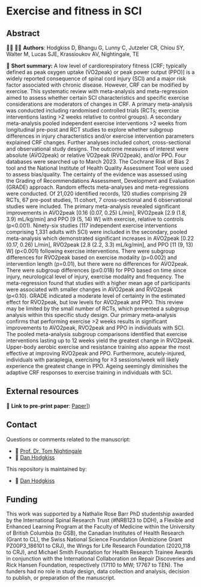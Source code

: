 # Exercise and fitness in SCI

## Abstract

:man_scientist: 👩‍🔬 **Authors**: Hodgkiss D, Bhangu G, Lunny C, Jutzeler CR, Chiou SY, Walter M, Lucas SJE, Krassioukov AV, Nightingale, TE

:memo: **Short summary:** A low level of cardiorespiratory fitness [CRF; typically defined as peak oxygen uptake (V̇O2peak) or peak power output (PPO)] is a widely reported consequence of spinal cord injury (SCI) and a major risk factor associated with chronic disease. However, CRF can be modified by exercise. This systematic review with meta-analysis and meta-regression aimed to assess whether certain SCI characteristics and specific exercise considerations are moderators of changes in CRF. A primary meta-analysis was conducted including randomised controlled trials (RCTs; exercise interventions lasting >2 weeks relative to control groups). A secondary meta-analysis pooled independent exercise interventions >2 weeks from longitudinal pre-post and RCT studies to explore whether subgroup differences in injury characteristics and/or exercise intervention parameters explained CRF changes. Further analyses included cohort, cross-sectional and observational study designs. The outcome measures of interest were absolute (AV̇O2peak) or relative V̇O2peak (RV̇O2peak), and/or PPO. Four databases were searched up to March 2023. The Cochrane Risk of Bias 2 tool and the National Institute of Health Quality Assessment Tool were used to assess bias/quality. The certainty of the evidence was assessed using the Grading of Recommendations Assessment, Development and Evaluation (GRADE) approach. Random effects meta-analyses and meta-regressions were conducted. Of 21,020 identified records, 120 studies comprising 29 RCTs, 67 pre-post studies, 11 cohort, 7 cross-sectional and 6 observational studies were included. The primary meta-analysis revealed significant improvements in AV̇O2peak [0.16 (0.07, 0.25) L/min], RV̇O2peak [2.9 (1.8, 3.9) mL/kg/min] and PPO [9 (5, 14) W] with exercise, relative to controls (p<0.001). Ninety-six studies (117 independent exercise interventions comprising 1,331 adults with SCI) were included in the secondary, pooled meta-analysis which demonstrated significant increases in AV̇O2peak [0.22 (0.17, 0.26) L/min], RV̇O2peak [2.8 (2.2, 3.3) mL/kg/min], and PPO [11 (9, 13) W] (p<0.001) following exercise interventions. There were subgroup differences for RV̇O2peak based on exercise modality (p=0.002) and intervention length (p=0.01), but there were no differences for AV̇O2peak. There were subgroup differences (p≤0.018) for PPO based on time since injury, neurological level of injury, exercise modality and frequency. The meta-regression found that studies with a higher mean age of participants were associated with smaller changes in AV̇O2peak and RV̇O2peak (p<0.10). GRADE indicated a moderate level of certainty in the estimated effect for RV̇O2peak, but low levels for AV̇O2peak and PPO. This review may be limited by the small number of RCTs, which prevented a subgroup analysis within this specific study design. Our primary meta-analysis confirms that performing exercise >2 weeks results in significant improvements to AV̇O2peak, RV̇O2peak and PPO in individuals with SCI. The pooled meta-analysis subgroup comparisons identified that exercise interventions lasting up to 12 weeks yield the greatest change in RV̇O2peak. Upper-body aerobic exercise and resistance training also appear the most effective at improving RV̇O2peak and PPO. Furthermore, acutely-injured, individuals with paraplegia, exercising for ≥3 sessions/week will likely experience the greatest change in PPO. Ageing seemingly diminishes the adaptive CRF responses to exercise training in individuals with SCI.



## External resources

:open_book:	**Link to pre-print paper**: [Paper]([https://www.medrxiv.org/content/10.1101/2022.08.05.22278397v3)])

## Contact
Questions or comments related to the manuscript:
* :e-mail: [Prof. Dr. Tom Nightingale](mailto:T.E.Nightingale@bham.ac.u?subject=[GitHub]%20Source%20Han%20Sans)
* :e-mail: [Dan Hodgkiss](mailto:ddh749@student.bham.ac.uk?subject=[GitHub]%20Source%20Han%20Sans)

This repository is maintained by:
* :e-mail: [Dan Hodgkiss](https://github.com/danhodgkiss99)

## Funding

This work was supported by a Nathalie Rose Barr PhD studentship awarded by the International Spinal Research Trust (#NRB123 to DDH), a Flexible and Enhanced Learning Program at the Faculty of Medicine within the University of British Columbia (to GSB), the Canadian Institutes of Health Research (Grant to CL), the Swiss National Science Foundation (Ambizione Grant PZ00P3_186101 to CRJ), the Wings for Life Research Foundation (2020_118 to CRJ), and Michael Smith Foundation for Health Research Trainee Awards in conjunction with the International Collaboration on Repair Discoveries and Rick Hansen Foundation, respectively (17110 to MW; 17767 to TEN). The funders had no role in study design, data collection and analysis, decision to publish, or preparation of the manuscript.

